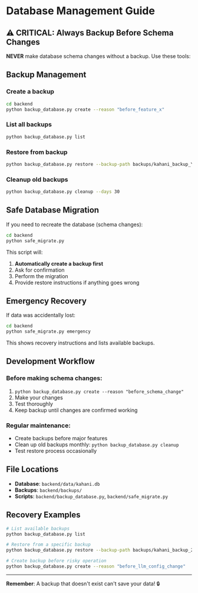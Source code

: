 # Database Management Guide

## ⚠️ CRITICAL: Always Backup Before Schema Changes

**NEVER** make database schema changes without a backup. Use these tools:

## Backup Management

### Create a backup
```bash
cd backend
python backup_database.py create --reason "before_feature_x"
```

### List all backups
```bash
python backup_database.py list
```

### Restore from backup
```bash
python backup_database.py restore --backup-path backups/kahani_backup_YYYYMMDD_HHMMSS_reason.db
```

### Cleanup old backups
```bash
python backup_database.py cleanup --days 30
```

## Safe Database Migration

If you need to recreate the database (schema changes):

```bash
cd backend
python safe_migrate.py
```

This script will:
1. **Automatically create a backup first**
2. Ask for confirmation
3. Perform the migration
4. Provide restore instructions if anything goes wrong

## Emergency Recovery

If data was accidentally lost:

```bash
cd backend
python safe_migrate.py emergency
```

This shows recovery instructions and lists available backups.

## Development Workflow

### Before making schema changes:
1. `python backup_database.py create --reason "before_schema_change"`
2. Make your changes
3. Test thoroughly
4. Keep backup until changes are confirmed working

### Regular maintenance:
- Create backups before major features
- Clean up old backups monthly: `python backup_database.py cleanup`
- Test restore process occasionally

## File Locations

- **Database**: `backend/data/kahani.db`
- **Backups**: `backend/backups/`
- **Scripts**: `backend/backup_database.py`, `backend/safe_migrate.py`

## Recovery Examples

```bash
# List available backups
python backup_database.py list

# Restore from a specific backup
python backup_database.py restore --backup-path backups/kahani_backup_20240925_143022_before_schema_change.db

# Create backup before risky operation
python backup_database.py create --reason "before_llm_config_change"
```

---

**Remember**: A backup that doesn't exist can't save your data! 🔒